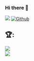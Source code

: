 ### Hi there 👋
![](https://visitor-badge.laobi.icu/badge?page_id=Chuckboliver)
[![Github](https://img.shields.io/github/followers/Chuckboliver?label=Follow&style=social)](https://github.com/Chuckboliver)
## :trophy::
<div align="center">
    <a >
      <img  align="left"  src="https://readme-stats-cfgj2cxdy.vercel.app/api?username=Chuckboliver&count_private=true&show_icons=true&theme=blue-green" />
    </a>
    </br>
    <a >
      <img align="left"  src="https://github-readme-stats.vercel.app/api/top-langs/?username=chuckboliver&layout=compact&theme=blue-green" />
    </a>
</div>








<!--
**Chuckboliver/chuckboliver** is a ✨ _special_ ✨ repository because its `README.md` (this file) appears on your GitHub profile.

Here are some ideas to get you started:

- 🔭 I’m currently working on ...
- 🌱 I’m currently learning ...
- 👯 I’m looking to collaborate on ...
- 🤔 I’m looking for help with ...
- 💬 Ask me about ...
- 📫 How to reach me: ...
- 😄 Pronouns: ...
- ⚡ Fun fact: ...
-->
